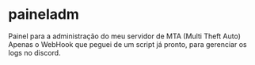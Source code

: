 # paineladm



 Painel para a administração do meu servidor de MTA (Multi Theft Auto)
 Apenas o WebHook que peguei de um script já pronto, para gerenciar os logs no discord.
 
